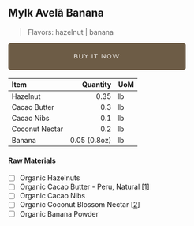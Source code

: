 ## Mylk Avelã Banana
> Flavors: hazelnut | banana

[![Buy Now](/assets/images/buy-now.png "Buy Now")](https://shop.osocra.com/products/22012813)

| Item | Quantity | UoM  |
| :---     | ---:    | :--- |
| Hazelnut   | 0.35  | lb      |
| Cacao Butter   | 0.3   | lb    |
| Cacao Nibs  | 0.1   | lb    |
| Coconut Nectar   | 0.2 | lb      |
| Banana  | 0.05 (0.8oz)      | lb      |

#### Raw Materials
- [ ] Organic Hazelnuts
- [ ] Organic Cacao Butter - Peru, Natural [[1](/vendors)]
- [ ] Organic Cacao Nibs
- [ ] Organic Coconut Blossom Nectar [[2](/vendors)]
- [ ] Organic Banana Powder

